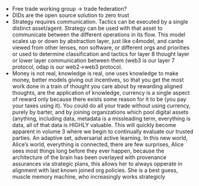 - Free trade working group -> trade federation?
- DIDs are the open source solution to zero trust
- Strategy requires communication. Tactics can be executed by a single distinct asset/agent. Strategy can be used with that asset to communicate between the different operations in its flow. This model scales up or down by abstraction layer, just like c4model, and canbe viewed from other lenses, non software, or different orgs and priorities or used to determine classification and tactics for layer 8 thought layer or lower layer communication between them (web3 is our layer 7 protocol, odap is our web2->web3 protocol.
- Money is not real, knowledge is real, one uses knowledge to make money, better models giving out incentives, so that you get the most work done in a train of thought you care about by rewarding aligned thoughts, are the application of knowledge, currency is a single aspect of reward only because there exists some reason for it to be (you pay your taxes using it). You could do all your trade without using currency, purely by barter, and by joining organizations which pool digital assets (anything, including data, metadata is a missleading term, everything is data, all of that data is HIGHLY valuable. This will quickly become apparent in volume 3 where we begin to continually evaluate our trusted parties. An adaptive set, adversarial active learning. In this new world, Alice’s world, everything is connected, there are few surprises, Alice sees most things long before they ever happen, because the architecture of the brain has been overlayed with provenance assurances via strategic plans, this allows her to always opperate in alignment with last known joined org policies. She is a best guess, muscle memory machine, who increasingly works strategicly 